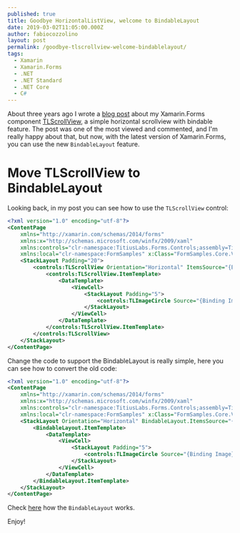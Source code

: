 ```yaml
---
published: true
title: Goodbye HorizontalListView, welcome to BindableLayout
date: 2019-03-02T11:05:00.000Z
author: fabiocozzolino
layout: post
permalink: /goodbye-tlscrollview-welcome-bindablelayout/
tags:
  - Xamarin
  - Xamarin.Forms
  - .NET
  - .NET Standard
  - .NET Core
  - C#
---
```

About three years ago I wrote a [blog post](a-little-and-simple-bindable-horizontal-scroll-view) about my Xamarin.Forms component [TLScrollView](https://github.com/fabiocozzolino/TitiusLabs.Xamarin/blob/master/TitiusLabs.Forms/Controls/TLScrollView.cs), a simple horizontal scrollview with bindable feature. The post was one of the most viewed and commented, and I'm really happy about that, but now, with the latest version of Xamarin.Forms, you can use the new `BindableLayout` feature.

# Move TLScrollView to BindableLayout
Looking back, in my post you can see how to use the `TLScrollView` control:

```xml
<?xml version="1.0" encoding="utf-8"?>
<ContentPage
    xmlns="http://xamarin.com/schemas/2014/forms"
    xmlns:x="http://schemas.microsoft.com/winfx/2009/xaml"
    xmlns:controls="clr-namespace:TitiusLabs.Forms.Controls;assembly=TitiusLabs.Forms"
    xmlns:local="clr-namespace:FormSamples" x:Class="FormSamples.Core.Views.FormSamplesPage">
    <StackLayout Padding="20">
        <controls:TLScrollView Orientation="Horizontal" ItemsSource="{Binding Items}" HeightRequest="100">
            <controls:TLScrollView.ItemTemplate>
                <DataTemplate>
                    <ViewCell>
                        <StackLayout Padding="5">
                            <controls:TLImageCircle Source="{Binding Image}" HeightRequest="80" WidthRequest="80" />
                        </StackLayout>
                    </ViewCell>
                </DataTemplate>
            </controls:TLScrollView.ItemTemplate>
        </controls:TLScrollView>
    </StackLayout>
</ContentPage>
```

Change the code to support the BindableLayout is really simple, here you can see how to convert the old code:

```xml
<?xml version="1.0" encoding="utf-8"?>
<ContentPage
    xmlns="http://xamarin.com/schemas/2014/forms"
    xmlns:x="http://schemas.microsoft.com/winfx/2009/xaml"
    xmlns:controls="clr-namespace:TitiusLabs.Forms.Controls;assembly=TitiusLabs.Forms"
    xmlns:local="clr-namespace:FormSamples" x:Class="FormSamples.Core.Views.FormSamplesPage">
    <StackLayout Orientation="Horizontal" BindableLayout.ItemsSource="{Binding Items}" HeightRequest="100">
        <BindableLayout.ItemTemplate>
            <DataTemplate>
                <ViewCell>
                    <StackLayout Padding="5">
                        <controls:TLImageCircle Source="{Binding Image}" HeightRequest="80" WidthRequest="80" />
                    </StackLayout>
                </ViewCell>
            </DataTemplate>
        </BindableLayout.ItemTemplate>
    </StackLayout>
</ContentPage>
```

Check [here](https://blog.xamarin.com/xamarin-forms-3-5-a-little-bindable-love/) how the `BindableLayout` works.

Enjoy!
